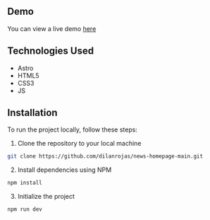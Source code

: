 ## Demo

You can view a live demo [here](https://news-homepage-bo9.pages.dev/)

## Technologies Used

- Astro
- HTML5
- CSS3
- JS

## Installation

To run the project locally, follow these steps:

1. Clone the repository to your local machine

```bash
git clone https://github.com/dilanrojas/news-homepage-main.git
```

2. Install dependencies using NPM

```bash
npm install
```

3. Initialize the project

```bash
npm run dev
```
